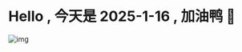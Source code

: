 
# Hello , 今天是 2025-1-16 , 加油鸭 🤭

![img](https://v1.jinrishici.com/all.svg?font-size=18&spacing=4)

